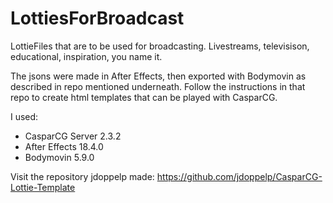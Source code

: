 # LottiesForBroadcast
LottieFiles that are to be used for broadcasting. Livestreams, televisison, educational, inspiration, you name it.

The jsons were made in After Effects, then exported with Bodymovin as described in repo mentioned underneath.
Follow the instructions in that repo to create html templates that can be played with CasparCG.

I used:
- CasparCG Server 2.3.2
- After Effects 18.4.0
- Bodymovin 5.9.0


Visit the repository jdoppelp made:
https://github.com/jdoppelp/CasparCG-Lottie-Template
